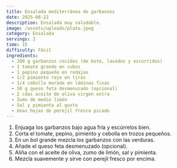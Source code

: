 ```yaml
---
title: Ensalada mediterránea de garbanzos
date: 2025-08-22
description: Ensalada muy saludable.
image: /assets/uploads/plato.jpeg
category: Ensalada
servings: 2
time: 15
difficulty: Fácil
ingredients:
  - 200 g garbanzos cocidos (de bote, lavados y escurridos)
  - 1 tomate grande en cubos
  - 1 pepino pequeño en rodajas
  - 1/2 pimiento rojo en tiras
  - 1/4 cebolla morada en láminas finas
  - 50 g queso feta desmenuzado (opcional)
  - 2 cdas aceite de oliva virgen extra
  - Zumo de medio limón
  - Sal y pimienta al gusto
  - Unas hojas de perejil fresco picado
---
```

1. Enjuaga los garbanzos bajo agua fría y escúrrelos bien.
2. Corta el tomate, pepino, pimiento y cebolla en trozos pequeños.
3. En un bol grande mezcla los garbanzos con las verduras.
4. Añade el queso feta desmenuzado (opcional).
5. Aliña con el aceite de oliva, zumo de limón, sal y pimienta.
6. Mezcla suavemente y sirve con perejil fresco por encima.
